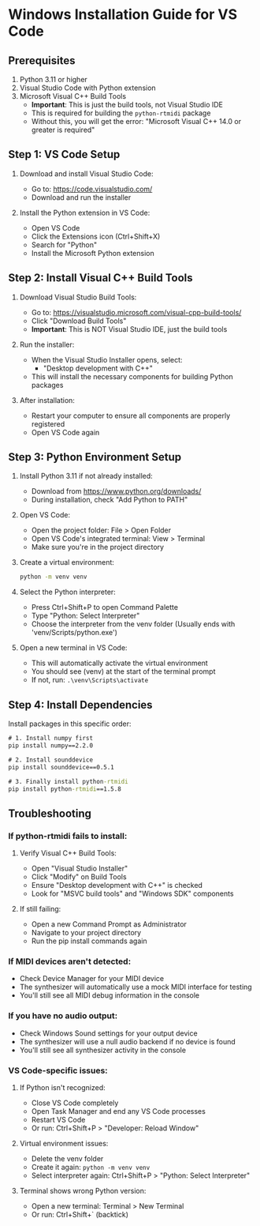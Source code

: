 # Windows Installation Guide for VS Code

## Prerequisites
1. Python 3.11 or higher
2. Visual Studio Code with Python extension
3. Microsoft Visual C++ Build Tools
   - **Important**: This is just the build tools, not Visual Studio IDE
   - This is required for building the `python-rtmidi` package
   - Without this, you will get the error: "Microsoft Visual C++ 14.0 or greater is required"

## Step 1: VS Code Setup
1. Download and install Visual Studio Code:
   - Go to: https://code.visualstudio.com/
   - Download and run the installer

2. Install the Python extension in VS Code:
   - Open VS Code
   - Click the Extensions icon (Ctrl+Shift+X)
   - Search for "Python"
   - Install the Microsoft Python extension

## Step 2: Install Visual C++ Build Tools
1. Download Visual Studio Build Tools:
   - Go to: https://visualstudio.microsoft.com/visual-cpp-build-tools/
   - Click "Download Build Tools"
   - **Important**: This is NOT Visual Studio IDE, just the build tools

2. Run the installer:
   - When the Visual Studio Installer opens, select:
     - "Desktop development with C++"
   - This will install the necessary components for building Python packages

3. After installation:
   - Restart your computer to ensure all components are properly registered
   - Open VS Code again

## Step 3: Python Environment Setup
1. Install Python 3.11 if not already installed:
   - Download from https://www.python.org/downloads/
   - During installation, check "Add Python to PATH"

2. Open VS Code:
   - Open the project folder: File > Open Folder
   - Open VS Code's integrated terminal: View > Terminal
   - Make sure you're in the project directory

3. Create a virtual environment:
   ```bat
   python -m venv venv
   ```

4. Select the Python interpreter:
   - Press Ctrl+Shift+P to open Command Palette
   - Type "Python: Select Interpreter"
   - Choose the interpreter from the venv folder
     (Usually ends with 'venv/Scripts/python.exe')

5. Open a new terminal in VS Code:
   - This will automatically activate the virtual environment
   - You should see (venv) at the start of the terminal prompt
   - If not, run: `.\venv\Scripts\activate`

## Step 4: Install Dependencies
Install packages in this specific order:
```bat
# 1. Install numpy first
pip install numpy==2.2.0

# 2. Install sounddevice
pip install sounddevice==0.5.1

# 3. Finally install python-rtmidi
pip install python-rtmidi==1.5.8
```

## Troubleshooting

### If python-rtmidi fails to install:
1. Verify Visual C++ Build Tools:
   - Open "Visual Studio Installer"
   - Click "Modify" on Build Tools
   - Ensure "Desktop development with C++" is checked
   - Look for "MSVC build tools" and "Windows SDK" components

2. If still failing:
   - Open a new Command Prompt as Administrator
   - Navigate to your project directory
   - Run the pip install commands again

### If MIDI devices aren't detected:
- Check Device Manager for your MIDI device
- The synthesizer will automatically use a mock MIDI interface for testing
- You'll still see all MIDI debug information in the console

### If you have no audio output:
- Check Windows Sound settings for your output device
- The synthesizer will use a null audio backend if no device is found
- You'll still see all synthesizer activity in the console

### VS Code-specific issues:
1. If Python isn't recognized:
   - Close VS Code completely
   - Open Task Manager and end any VS Code processes
   - Restart VS Code
   - Or run: Ctrl+Shift+P > "Developer: Reload Window"

2. Virtual environment issues:
   - Delete the venv folder
   - Create it again: `python -m venv venv`
   - Select interpreter again: Ctrl+Shift+P > "Python: Select Interpreter"

3. Terminal shows wrong Python version:
   - Open a new terminal: Terminal > New Terminal
   - Or run: Ctrl+Shift+` (backtick)
